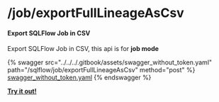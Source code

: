 # /job/exportFullLineageAsCsv

#### Export SQLFlow Job in CSV

Export SQLFlow Job in CSV, this api is for **job mode**

{% swagger src="../../../.gitbook/assets/swagger_without_token.yaml" path="/sqlflow/job/exportFullLineageAsCsv" method="post" %}
[swagger_without_token.yaml](../../../.gitbook/assets/swagger_without_token.yaml)
{% endswagger %}

[**Try it out!**](../../swagger-ui.md)
